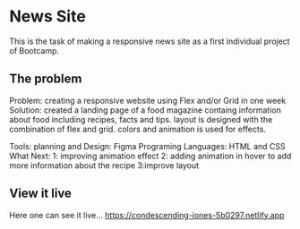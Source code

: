 # News Site

This is the task of making a responsive news site as a first individual project of Bootcamp.

## The problem
Problem: 
  creating a responsive website using Flex and/or Grid in one week
Solution:
created a landing page of a food magazine containg information about food including recipes, facts and tips. layout is designed with the combination of flex and grid. colors and animation is used for effects.

Tools:
  planning and Design: Figma
  Programing Languages: HTML and CSS
What Next:
 1: improving animation effect
 2: adding animation in hover to add more information about the recipe
 3:improve layout

## View it live
Here one can see it live...
https://condescending-jones-5b0297.netlify.app

